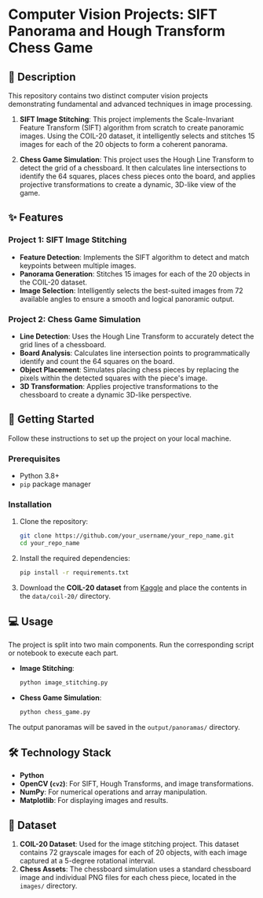 # Computer Vision Projects: SIFT Panorama and Hough Transform Chess Game

## 📖 Description

This repository contains two distinct computer vision projects demonstrating fundamental and advanced techniques in image processing.

1.  **SIFT Image Stitching**: This project implements the Scale-Invariant Feature Transform (SIFT) algorithm from scratch to create panoramic images. Using the COIL-20 dataset, it intelligently selects and stitches 15 images for each of the 20 objects to form a coherent panorama.

2.  **Chess Game Simulation**: This project uses the Hough Line Transform to detect the grid of a chessboard. It then calculates line intersections to identify the 64 squares, places chess pieces onto the board, and applies projective transformations to create a dynamic, 3D-like view of the game.

## ✨ Features

### Project 1: SIFT Image Stitching
-   **Feature Detection**: Implements the SIFT algorithm to detect and match keypoints between multiple images.
-   **Panorama Generation**: Stitches 15 images for each of the 20 objects in the COIL-20 dataset.
-   **Image Selection**: Intelligently selects the best-suited images from 72 available angles to ensure a smooth and logical panoramic output.

### Project 2: Chess Game Simulation
-   **Line Detection**: Uses the Hough Line Transform to accurately detect the grid lines of a chessboard.
-   **Board Analysis**: Calculates line intersection points to programmatically identify and count the 64 squares on the board.
-   **Object Placement**: Simulates placing chess pieces by replacing the pixels within the detected squares with the piece's image.
-   **3D Transformation**: Applies projective transformations to the chessboard to create a dynamic 3D-like perspective.



## 🚀 Getting Started

Follow these instructions to set up the project on your local machine.

### Prerequisites
-   Python 3.8+
-   `pip` package manager

### Installation
1.  Clone the repository:
    ```sh
    git clone https://github.com/your_username/your_repo_name.git
    cd your_repo_name
    ```
2.  Install the required dependencies:
    ```sh
    pip install -r requirements.txt
    ```
3.  Download the **COIL-20 dataset** from [Kaggle](https://www.kaggle.com/datasets/cyx6666/coil20) and place the contents in the `data/coil-20/` directory.

## 💻 Usage
The project is split into two main components. Run the corresponding script or notebook to execute each part.

-   **Image Stitching**:
    ```sh
    python image_stitching.py
    ```
-   **Chess Game Simulation**:
    ```sh
    python chess_game.py
    ```
The output panoramas will be saved in the `output/panoramas/` directory.

## 🛠️ Technology Stack
-   **Python**
-   **OpenCV (`cv2`)**: For SIFT, Hough Transforms, and image transformations.
-   **NumPy**: For numerical operations and array manipulation.
-   **Matplotlib**: For displaying images and results.

## 💾 Dataset
1.  **COIL-20 Dataset**: Used for the image stitching project. This dataset contains 72 grayscale images for each of 20 objects, with each image captured at a 5-degree rotational interval.
2.  **Chess Assets**: The chessboard simulation uses a standard chessboard image and individual PNG files for each chess piece, located in the `images/` directory.
